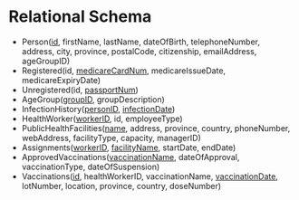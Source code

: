 # Relational Schema
- Person(<ins>id</ins>, firstName, lastName, dateOfBirth, telephoneNumber, address, city, province, postalCode, citizenship, emailAddress, ageGroupID)
- Registered(id, <ins>medicareCardNum</ins>, medicareIssueDate, medicareExpiryDate)
- Unregistered(id, <ins>passportNum</ins>)
- AgeGroup(<ins>groupID</ins>, groupDescription)
- InfectionHistory(<ins>personID</ins>, <ins>infectionDate</ins>)
- HealthWorker(<ins>workerID</ins>, id, employeeType)
- PublicHealthFacilities(<ins>name</ins>, address, province, country, phoneNumber, webAddress, facilityType, capacity, managerID)
- Assignments(<ins>workerID</ins>, <ins>facilityName</ins>, startDate, endDate)
- ApprovedVaccinations(<ins>vaccinationName</ins>, dateOfApproval, vaccinationType, dateOfSuspension)
- Vaccinations(<ins>id</ins>, healthWorkerID, vaccinationName, <ins>vaccinationDate</ins>, lotNumber, location, province, country, doseNumber)